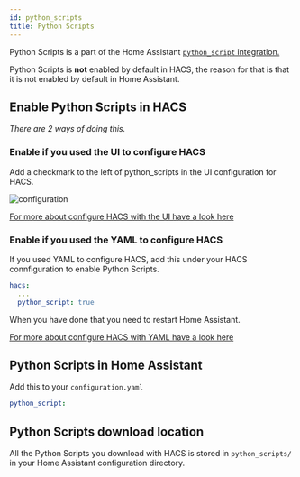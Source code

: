 ```yaml
---
id: python_scripts
title: Python Scripts
---
```


Python Scripts is a part of the Home Assistant [`python_script` integration.](https://www.home-assistant.io/integrations/python_script/)

Python Scripts is **not** enabled by default in HACS, the reason for that is that it is not enabled by default in Home Assistant.

## Enable Python Scripts in HACS

_There are 2 ways of doing this._

### Enable if you used the UI to configure HACS

Add a checkmark to the left of python_scripts in the UI configuration for HACS.

![configuration](/img/conf4.png)

[For more about configure HACS with the UI have a look here](configuration/basic.md)

### Enable if you used the YAML to configure HACS

If you used YAML to configure HACS, add this under your HACS connfiguration to enable Python Scripts.

```yaml
hacs:
  ...
  python_script: true
```

When you have done that you need to restart Home Assistant.

[For more about configure HACS with YAML have a look here](configuration/legacy.md)

## Python Scripts in Home Assistant

Add this to your `configuration.yaml`

```yaml
python_script:
```

## Python Scripts download location

All the Python Scripts you download with HACS is stored in `python_scripts/` in your Home Assistant configuration directory.
